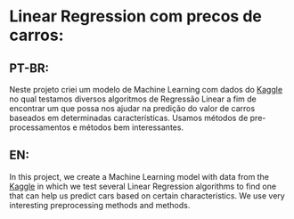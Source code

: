 # Linear Regression com precos de carros:

## PT-BR:

<p>
  Neste projeto criei um modelo de Machine Learning com dados do <a href="https://www.kaggle.com/adityadesai13/used-car-dataset-ford-and-mercedes">Kaggle</a> no qual testamos diversos algoritmos de Regressão Linear a fim de encontrar um que possa nos ajudar na predição do valor de carros baseados em determinadas características. Usamos métodos de pre-processamentos e métodos bem interessantes.
 </p>
 
 ## EN:
 
 <p>
  In this project, we create a Machine Learning model with data from the <a href="https://www.kaggle.com/adityadesai13/used-car-dataset-ford-and-mercedes">Kaggle</a> in which we test several Linear Regression algorithms to find one that can help us predict cars based on certain characteristics. We use very interesting preprocessing methods and methods.
 </p>
